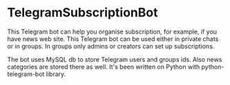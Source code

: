 # TelegramSubscriptionBot
This Telegram bot can help you organise subscription, for example, if you have news web site. This Telegram bot can be used either in private chats or in groups. In groups only admins or creators can set up subscriptions.

The bot uses MySQL db to store Telegram users and groups ids. Also news categories are stored there as well. It's been written on Python with python-telegram-bot library.
